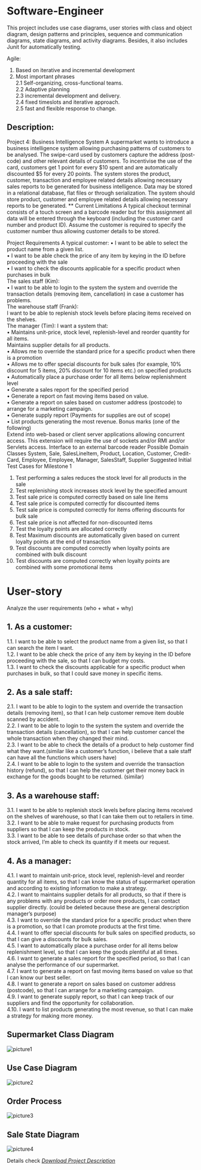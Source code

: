 # Software-Engineer 
This project includes use case diagrams, user stories with class and object diagram, design patterns and principles, sequence and communication diagrams, state diagrams, and activity diagrams. Besides, it also includes Junit for automatically testing.  

Agile: 
1. Based on iterative and incremental development  
2. Most important phrases  
2.1 Self-organizing, cross-functional teams.   
2.2 Adaptive planning  
2.3 incremental development and delivery.  
2.4 fixed timeslots and iterative approach.  
2.5 fast and flexible response to change.  


## Description:
Project 4: Business Intelligence System
A supermarket wants to introduce a business intelligence system allowing purchasing patterns of customers to be analysed. The swipe-card used by customers capture the address (post-code) and other relevant details of customers. To incentivise the use of the card, customers get 1 point for every $10 spent and are automatically discounted $5 for every 20 points. The system stores the product, customer, transaction and employee related details allowing necessary sales reports to be generated for business intelligence. Data may be stored in a relational database, flat files or through serialization. The system should store product, customer and employee related details allowing necessary reports to be generated.
** Current Limitations
A typical checkout terminal consists of a touch screen and a barcode reader but for this assignment all data will be entered through the keyboard (including the customer card number and product ID). Assume the customer is required to specify the customer number thus allowing customer details to be stored.

Project Requirements A typical customer:
• I want to be able to select the product name from a given list.  
• I want to be able check the price of any item by keying in the ID before proceeding
with the sale  
• I want to check the discounts applicable for a specific product when purchases in
bulk  
The sales staff (Kim):  
• I want to be able to login to the system the system and override the transaction details (removing item, cancellation) in case a customer has problems.  
The warehouse staff (Frank):  
I want to be able to replenish stock levels before placing items received on the shelves.  
The manager (Tim): I want a system that:  
• Maintains unit-price, stock level, replenish-level and reorder quantity for all items.  
Maintains supplier details for all products.  
• Allows me to override the standard price for a specific product when there is a
promotion  
• Allows me to offer special discounts for bulk sales (for example, 10% discount for 5
items, 20% discount for 10 items etc.) on specified products  
• Automatically place a purchase order for all items below replenishment level  
• Generate a sales report for the specified period  
• Generate a report on fast moving items based on value.  
• Generate a report on sales based on customer address (postcode) to arrange for a
marketing campaign.  
• Generate supply report (Payments for supplies are out of scope)  
• List products generating the most revenue.
Bonus marks (one of the following)  
Extend into web-based or client server applications allowing concurrent access. This extension will require the use of sockets and/or RMI and/or Servlets access.
Interface to an external barcode reader
Possible Domain Classes
System, Sale, SalesLineItem, Product, Location, Customer, Credit- Card, Employee,
Employee, Manager, SalesStaff, Supplier
Suggested Initial Test Cases for Milestone 1  
1. Test performing a sales reduces the stock level for all products in the sale  
2. Test replenishing stock increases stock level by the specified amount  
3. Test sale price is computed correctly based on sale line items  
4. Test sale price is computed correctly for discounted items  
5. Test sale price is computed correctly for items offering discounts for bulk sale  
6. Test sale price is not affected for non-discounted items  
7. Test the loyalty points are allocated correctly  
8. Test Maximum discounts are automatically given based on current loyalty points at
the end of transaction  
9. Test discounts are computed correctly when loyalty points are combined with bulk
discount  
10. Test discounts are computed correctly when loyalty points are combined with some
promotional items  
# User-story
Analyze the user requirements
(who + what + why)
## 1.	As a customer:
1.1.	I want to be able to select the product name from a given list, so that I can search the item I want.  
1.2.	I want to be able check the price of any item by keying in the ID before proceeding with the sale, so that I can budget my costs.  
1.3.	I want to check the discounts applicable for a specific product when purchases in bulk, so that I could save money in specific items.  

## 2.	As a sale staff:
2.1.	I want to be able to login to the system and override the transaction details (removing item), so that I can help customer remove item double scanned by accident.  
2.2.	I want to be able to login to the system the system and override the transaction details (cancellation), so that I can help customer cancel the whole transaction when they changed their mind.   
2.3.	I want to be able to check the details of a product to help customer find what they want.(similar like a customer’s function, i believe that a sale staff can have all the functions which users have)   
2.4.	I want to be able to login to the system and override the transaction history (refund), so that I can help the customer get their money back in exchange for the goods bought to be returned. (similar)

## 3.	As a warehouse staff:
3.1.	I want to be able to replenish stock levels before placing items received on the shelves of warehouse, so that I can take them out to retailers in time.   
3.2.	I want to be able to make request for purchasing products from suppliers so that I can keep the products in stock.   
3.3.	I want to be able to see details of purchase order so that when the stock arrived, I’m able to check its quantity if it meets our request. 

## 4.	As a manager:
4.1.	I want to maintain unit-price, stock level, replenish-level and reorder quantity for all items, so that I can know the status of supermarket operation and according to existing information to make a strategy.  
4.2.	I want to maintains supplier details for all products, so that if there is any problems with any products or order more products, I can contact supplier directly. (could be deleted because these are general description manager’s purpose)  
4.3.	I want to override the standard price for a specific product when there is a promotion, so that I can promote products at the first time.  
4.4.	I want to offer special discounts for bulk sales on specified products, so that I can give a discounts for bulk sales.  
4.5.	I want to automatically place a purchase order for all items below replenishment level, so that I can keep the goods plentiful at all times.  
4.6.	I want to generate a sales report for the specified period, so that I can analyse the performance of our supermarket.  
4.7.	I want to generate a report on fast moving items based on value so that I can know our best seller.  
4.8.	I want to generate a report on sales based on customer address (postcode), so that I can arrange for a marketing campaign.  
4.9.	I want to generate supply report, so that I can keep track of our suppliers and find the opportunity for collaboration.   
4.10.	I want to list products generating the most revenue, so that I can make a strategy for making more money.  

## Supermarket Class Diagram
![picture1](/img/SEF1.png)

## Use Case Diagram
![picture2](/img/SEF2.png)

## Order Process
![picture3](/img/SEF3.png)

## Sale State Diagram
![picture4](/img/SEF4.png)


Details check <a href="/project_report.pdf" download="project_report.pdf">*Download Project Description*</a>

